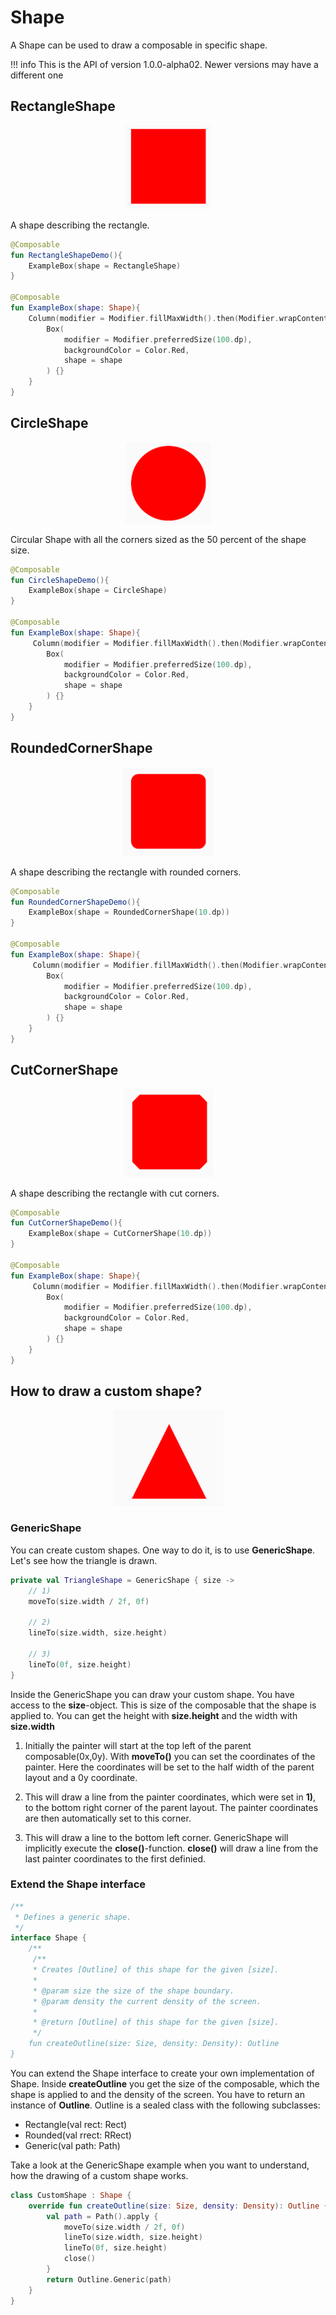# Shape
A Shape can be used to draw a composable in specific shape.

!!! info
    This is the API of version 1.0.0-alpha02. Newer versions may have a different one
    
## RectangleShape

<p align="center">
  <img src ="../../images/foundation/shape/rectangleshape.png"  />
</p>

A shape describing the rectangle.

```kotlin
@Composable
fun RectangleShapeDemo(){
    ExampleBox(shape = RectangleShape)
}

@Composable
fun ExampleBox(shape: Shape){
    Column(modifier = Modifier.fillMaxWidth().then(Modifier.wrapContentSize(Alignment.Center))) {
        Box(
            modifier = Modifier.preferredSize(100.dp),
            backgroundColor = Color.Red,
            shape = shape
        ) {}
    }
}
```

## CircleShape

<p align="center">
  <img src ="../../images/foundation/shape/circleshape.png"  />
</p>

Circular Shape with all the corners sized as the 50 percent of the shape size.

```kotlin
@Composable
fun CircleShapeDemo(){
    ExampleBox(shape = CircleShape)
}

@Composable
fun ExampleBox(shape: Shape){
     Column(modifier = Modifier.fillMaxWidth().then(Modifier.wrapContentSize(Alignment.Center))) {
        Box(
            modifier = Modifier.preferredSize(100.dp),
            backgroundColor = Color.Red,
            shape = shape
        ) {}
    }
}
```

## RoundedCornerShape

<p align="center">
  <img src ="../../images/foundation/shape/roundedcornershape.png"  />
</p>

A shape describing the rectangle with rounded corners.

```kotlin
@Composable
fun RoundedCornerShapeDemo(){
    ExampleBox(shape = RoundedCornerShape(10.dp))
}

@Composable
fun ExampleBox(shape: Shape){
     Column(modifier = Modifier.fillMaxWidth().then(Modifier.wrapContentSize(Alignment.Center))) {
        Box(
            modifier = Modifier.preferredSize(100.dp),
            backgroundColor = Color.Red,
            shape = shape
        ) {}
    }
}
```

## CutCornerShape
<p align="center">
  <img src ="../../images/foundation/shape/cutcornershape.png"  />
</p>

A shape describing the rectangle with cut corners.

```kotlin
@Composable
fun CutCornerShapeDemo(){
    ExampleBox(shape = CutCornerShape(10.dp))
}

@Composable
fun ExampleBox(shape: Shape){
     Column(modifier = Modifier.fillMaxWidth().then(Modifier.wrapContentSize(Alignment.Center))) {
        Box(
            modifier = Modifier.preferredSize(100.dp),
            backgroundColor = Color.Red,
            shape = shape
        ) {}
    }
}
```

## How to draw a custom shape?

<p align="center">
  <img src ="../../images/foundation/shape/triangleshape.png"  />
</p>

### GenericShape

You can create custom shapes. One way to do it, is to use **GenericShape**.  Let's see how the triangle is drawn.


```kotlin
private val TriangleShape = GenericShape { size ->
    // 1)
    moveTo(size.width / 2f, 0f)

    // 2)
    lineTo(size.width, size.height)

    // 3)
    lineTo(0f, size.height)
}
```

Inside the GenericShape you can draw your custom shape.
You have access to the **size**-object. This is size of the composable that the shape is applied to. 
You can get the height with **size.height** and the width with **size.width**


1) Initially the painter will start at the top left of the parent composable(0x,0y). 
With **moveTo()** you can set the coordinates of the painter. Here the coordinates will be set to the half width of the parent layout 
and a 0y coordinate.

2) This will draw a line from the painter coordinates, which were set in **1)**, to the bottom right corner of the parent layout. 
The painter coordinates are then automatically set to this corner.

3) This will draw a line to the bottom left corner. GenericShape will implicitly execute the **close()**-function. **close()** will draw a line from the last painter coordinates to the first definied.
 
### Extend the Shape interface 

```kotlin
/**
 * Defines a generic shape.
 */
interface Shape {
    /**
     /**
     * Creates [Outline] of this shape for the given [size].
     *
     * @param size the size of the shape boundary.
     * @param density the current density of the screen.
     *
     * @return [Outline] of this shape for the given [size].
     */
    fun createOutline(size: Size, density: Density): Outline
}
```
You can extend the Shape interface to create your own implementation of Shape. Inside **createOutline** you get the size of the composable, which the shape is applied to and the density of the screen.
You have to return an instance of **Outline**. Outline is a sealed class with the following subclasses:

* Rectangle(val rect: Rect)
* Rounded(val rrect: RRect)
* Generic(val path: Path)

Take a look at the GenericShape example when you want to understand, how the drawing of a custom shape works.

```kotlin
class CustomShape : Shape {
    override fun createOutline(size: Size, density: Density): Outline {
        val path = Path().apply {
            moveTo(size.width / 2f, 0f)
            lineTo(size.width, size.height)
            lineTo(0f, size.height)
            close()
        }
        return Outline.Generic(path)
    }
}

```